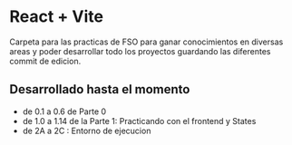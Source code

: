 # React + Vite
Carpeta para las practicas de FSO para ganar conocimientos en diversas areas y poder desarrollar todo los proyectos guardando las diferentes commit de edicion.

## Desarrollado hasta el momento
- de 0.1 a 0.6 de Parte 0
- de 1.0 a 1.14 de la Parte 1: Practicando con el frontend y States
- de 2A a 2C : Entorno de ejecucion